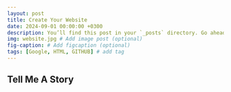 ```yaml
---
layout: post
title: Create Your Website
date: 2024-09-01 00:00:00 +0300
description: You’ll find this post in your `_posts` directory. Go ahead and edit it and re-build the site to see your changes. # Add post description (optional)
img: website.jpg # Add image post (optional)
fig-caption: # Add figcaption (optional)
tags: [Google, HTML, GITHUB] # add tag
---
```


## Tell Me A Story